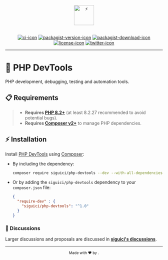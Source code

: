 <div align="center">
  <a href="https://siguici.deno.dev/" title="Sigui"><img src="https://github.com/siguici/art/blob/HEAD/images/logo.svg" alt="⚡" height="64"/></a>
  <br/>
  <br/>

[![ci-icon]][ci-link]
[![packagist-version-icon]][packagist-version-link]
[![packagist-download-icon]][packagist-download-link]
[![license-icon]][license-link]
[![twitter-icon]][twitter-link]

</div>

***

# 🧪 PHP DevTools

PHP development, debugging, testing and automation tools.

## 📋 Requirements

> - **Requires [PHP 8.2+](https://php.net/releases/)**
(at least 8.2.27 recommended to avoid potential bugs).
> - **Requires [Composer v2+](https://getcomposer.org/)** to manage PHP dependencies.

## ⚡️ Installation

Install [PHP DevTools](https://packagist.org/packages/siguici/php-devtools)
using [Composer](https://getcomposer.org/):

- By including the dependency:

  ```bash
  composer require siguici/php-devtools --dev --with-all-dependencies
  ```

- Or by adding the `siguici/php-devtools` dependency to your `composer.json` file:

  ```json
  {
    "require-dev" : {
      "siguici/php-devtools": "^1.0"
    }
  }
  ```

### 💬 Discussions

Larger discussions and proposals are discussed in [**siguici's discussions**][discuss-link].

***

<div align="center"><sub>Made with ❤︎ by <a href="https://twitter.com/intent/follow?screen_name=siguici" style="content:url(https://img.shields.io/twitter/follow/siguici.svg?label=@siguici);margin-bottom:-6px">@siguici</a>.</sub></div>

[siguici-link]: https://github.com/siguici "⚡ Sigui Kessé Emmanuel"

[packagist-version-icon]: https://img.shields.io/packagist/v/siguici/php-devtools
[packagist-version-link]: https://packagist.org/packages/siguici/php-devtools "DevTools Releases"

[packagist-download-icon]: https://img.shields.io/packagist/dt/siguici/php-devtools
[packagist-download-link]: https://packagist.org/packages/siguici/php-devtools "DevTools Downloads"

[ci-icon]: https://github.com/siguici/php-devtools/workflows/CI/badge.svg
[ci-link]: https://github.com/siguici/php-devtools/actions "DevTools CI"

[twitter-icon]: https://img.shields.io/twitter/follow/siguici.svg?label=@siguici
[twitter-link]: https://twitter.com/intent/follow?screen_name=siguici "Ping ⚡ Sigui"

[license-icon]: https://img.shields.io/badge/license-MIT-blue.svg
[license-link]: https://github.com/siguici/php-devtools/blob/HEAD/LICENSE "DevTools License"

[discuss-link]: https://github.com/siguici/siguici/discussions
